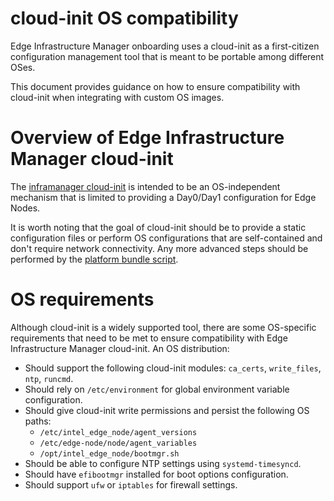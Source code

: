 <!-- markdownlint-disable -->
# cloud-init OS compatibility

Edge Infrastructure Manager onboarding uses a cloud-init as a first-citizen configuration management tool that is meant to be portable among different OSes.

This document provides guidance on how to ensure compatibility with cloud-init when integrating with custom OS images.

# Overview of Edge Infrastructure Manager cloud-init

The [inframanager cloud-init](./../pkg/cloudinit/infra.cfg) is intended to be an OS-independent mechanism that is limited to providing a Day0/Day1 configuration for Edge Nodes. 

It is worth noting that the goal of cloud-init should be to provide a static configuration files or perform OS configurations that are self-contained and don't require network connectivity. Any more advanced steps should be performed by the [platform bundle script](./../platform-bundle/README.md).

# OS requirements

Although cloud-init is a widely supported tool, there are some OS-specific requirements that need to be met to ensure 
compatibility with Edge Infrastructure Manager cloud-init. An OS distribution:

- Should support the following cloud-init modules: `ca_certs`, `write_files`, `ntp`, `runcmd`.
- Should rely on `/etc/environment` for global environment variable configuration.
- Should give cloud-init write permissions and persist the following OS paths:
  - `/etc/intel_edge_node/agent_versions`
  - `/etc/edge-node/node/agent_variables`
  - `/opt/intel_edge_node/bootmgr.sh`
- Should be able to configure NTP settings using `systemd-timesyncd`.
- Should have `efibootmgr` installed for boot options configuration.
- Should support `ufw` or `iptables` for firewall settings.
<!-- markdownlint-enable-->
